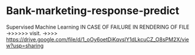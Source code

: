 # Bank-marketing-response-predict
Supervised Machine Learning 
IN CASE OF FAILURE IN RENDERING OF FILE ->>>>>> visit.      ->>>> https://drive.google.com/file/d/1_oOy6oetDiKqvslY1dLkcuCZ_O8sPM2X/view?usp=sharing
